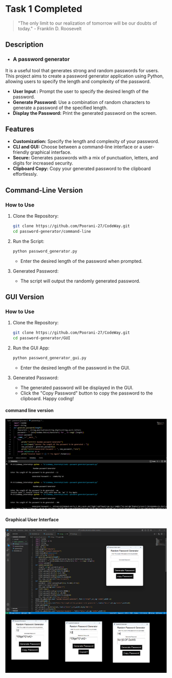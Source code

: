 # Task 1 Completed 

> "The only limit to our realization of tomorrow will be our doubts of today." - Franklin D. Roosevelt

## Description

- ### A password generator
It is a useful tool that generates strong and random passwords for users. This project aims to create a password generator application using Python, allowing users to specify the length and complexity of the password.
- **User Input :**
    Prompt the user to specify the desired length of the password.
- **Generate Password:**
    Use a combination of random characters to generate a password of the specified length.
- **Display the Password:**
    Print the generated password on the screen.


## Features

- **Customization:** Specify the length and complexity of your password.
- **CLI and GUI:** Choose between a command-line interface or a user-friendly graphical interface.
- **Secure:** Generates passwords with a mix of punctuation, letters, and digits for increased security.
- **Clipboard Copy:** Copy your generated password to the clipboard effortlessly.

## Command-Line Version

### How to Use

1. Clone the Repository:
    ```bash
    git clone https://github.com/Poorani-27/CodeWay.git
    cd password-generator/command-line
    ```

2. Run the Script:
    ```bash
    python password_generator.py
    ```
    - Enter the desired length of the password when prompted.

3. Generated Password:
    - The script will output the randomly generated password.

## GUI Version

### How to Use

1. Clone the Repository:
    ```bash
    git clone https://github.com/Poorani-27/CodeWay.git
    cd password-generator/GUI
    ```

2. Run the GUI App:
    ```bash
    python password_generator_gui.py
    ```
    - Enter the desired length of the password in the GUI.

3. Generated Password:
    - The generated password will be displayed in the GUI.
    - Click the "Copy Password" button to copy the password to the clipboard.
 Happy coding!

 #### command line version
 ![CMD](password.png)

 #### Graphical User Interface

 ![GUI](./gui.png)
